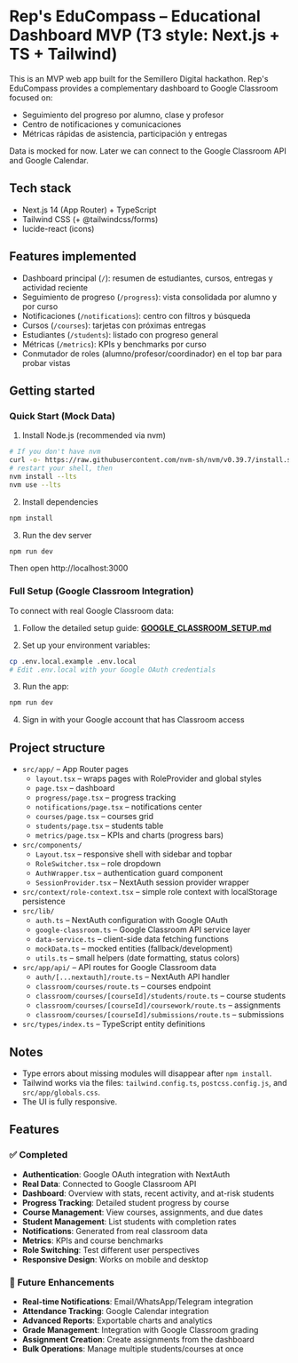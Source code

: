 # Rep's EduCompass – Educational Dashboard MVP (T3 style: Next.js + TS + Tailwind)

This is an MVP web app built for the Semillero Digital hackathon. Rep's EduCompass provides a complementary dashboard to Google Classroom focused on:

- Seguimiento del progreso por alumno, clase y profesor
- Centro de notificaciones y comunicaciones
- Métricas rápidas de asistencia, participación y entregas

Data is mocked for now. Later we can connect to the Google Classroom API and Google Calendar.

## Tech stack

- Next.js 14 (App Router) + TypeScript
- Tailwind CSS (+ @tailwindcss/forms)
- lucide-react (icons)

## Features implemented

- Dashboard principal (`/`): resumen de estudiantes, cursos, entregas y actividad reciente
- Seguimiento de progreso (`/progress`): vista consolidada por alumno y por curso
- Notificaciones (`/notifications`): centro con filtros y búsqueda
- Cursos (`/courses`): tarjetas con próximas entregas
- Estudiantes (`/students`): listado con progreso general
- Métricas (`/metrics`): KPIs y benchmarks por curso
- Conmutador de roles (alumno/profesor/coordinador) en el top bar para probar vistas

## Getting started

### Quick Start (Mock Data)
1) Install Node.js (recommended via nvm)

```bash
# If you don't have nvm
curl -o- https://raw.githubusercontent.com/nvm-sh/nvm/v0.39.7/install.sh | bash
# restart your shell, then
nvm install --lts
nvm use --lts
```

2) Install dependencies

```bash
npm install
```

3) Run the dev server

```bash
npm run dev
```

Then open http://localhost:3000

### Full Setup (Google Classroom Integration)

To connect with real Google Classroom data:

1) Follow the detailed setup guide: **[GOOGLE_CLASSROOM_SETUP.md](./GOOGLE_CLASSROOM_SETUP.md)**

2) Set up your environment variables:
```bash
cp .env.local.example .env.local
# Edit .env.local with your Google OAuth credentials
```

3) Run the app:
```bash
npm run dev
```

4) Sign in with your Google account that has Classroom access

## Project structure

- `src/app/` – App Router pages
  - `layout.tsx` – wraps pages with RoleProvider and global styles
  - `page.tsx` – dashboard
  - `progress/page.tsx` – progress tracking
  - `notifications/page.tsx` – notifications center
  - `courses/page.tsx` – courses grid
  - `students/page.tsx` – students table
  - `metrics/page.tsx` – KPIs and charts (progress bars)
- `src/components/`
  - `Layout.tsx` – responsive shell with sidebar and topbar
  - `RoleSwitcher.tsx` – role dropdown
  - `AuthWrapper.tsx` – authentication guard component
  - `SessionProvider.tsx` – NextAuth session provider wrapper
- `src/context/role-context.tsx` – simple role context with localStorage persistence
- `src/lib/`
  - `auth.ts` – NextAuth configuration with Google OAuth
  - `google-classroom.ts` – Google Classroom API service layer
  - `data-service.ts` – client-side data fetching functions
  - `mockData.ts` – mocked entities (fallback/development)
  - `utils.ts` – small helpers (date formatting, status colors)
- `src/app/api/` – API routes for Google Classroom data
  - `auth/[...nextauth]/route.ts` – NextAuth API handler
  - `classroom/courses/route.ts` – courses endpoint
  - `classroom/courses/[courseId]/students/route.ts` – course students
  - `classroom/courses/[courseId]/coursework/route.ts` – assignments
  - `classroom/courses/[courseId]/submissions/route.ts` – submissions
- `src/types/index.ts` – TypeScript entity definitions

## Notes

- Type errors about missing modules will disappear after `npm install`.
- Tailwind works via the files: `tailwind.config.ts`, `postcss.config.js`, and `src/app/globals.css`.
- The UI is fully responsive.

## Features

### ✅ Completed
- **Authentication**: Google OAuth integration with NextAuth
- **Real Data**: Connected to Google Classroom API
- **Dashboard**: Overview with stats, recent activity, and at-risk students
- **Progress Tracking**: Detailed student progress by course
- **Course Management**: View courses, assignments, and due dates
- **Student Management**: List students with completion rates
- **Notifications**: Generated from real classroom data
- **Metrics**: KPIs and course benchmarks
- **Role Switching**: Test different user perspectives
- **Responsive Design**: Works on mobile and desktop

### 🚧 Future Enhancements
- **Real-time Notifications**: Email/WhatsApp/Telegram integration
- **Attendance Tracking**: Google Calendar integration
- **Advanced Reports**: Exportable charts and analytics
- **Grade Management**: Integration with Google Classroom grading
- **Assignment Creation**: Create assignments from the dashboard
- **Bulk Operations**: Manage multiple students/courses at once
